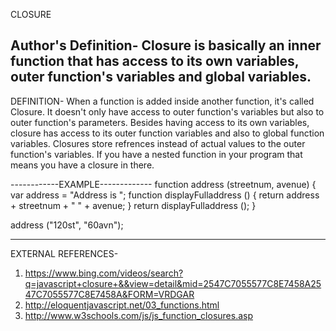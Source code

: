 CLOSURE

Author's Definition- Closure is basically an inner function that has access to its own variables, 
outer function's variables and global variables.
-------------------------------------------------------------------------------------
DEFINITION- When a function is added inside another function, it's called Closure.
It doesn't only have access to outer function's variables but also to outer function's parameters.
Besides having access to its own variables, closure has access to its outer function variables and also to
global function variables. Closures store refrences instead of actual values to the outer function's variables.
If you have a nested function in your program that means you have a closure in there.

------------EXAMPLE-------------
function address (streetnum, avenue)
{
var address = "Address is ";
function displayFulladdress () {
return address + streetnum + " " + avenue;
}
return displayFulladdress ();
}

address ("120st", "60avn");


-----------------------------------
EXTERNAL REFERENCES-
1. https://www.bing.com/videos/search?q=javascript+closure+&&view=detail&mid=2547C7055577C8E7458A2547C7055577C8E7458A&FORM=VRDGAR
2. http://eloquentjavascript.net/03_functions.html
3. http://www.w3schools.com/js/js_function_closures.asp

